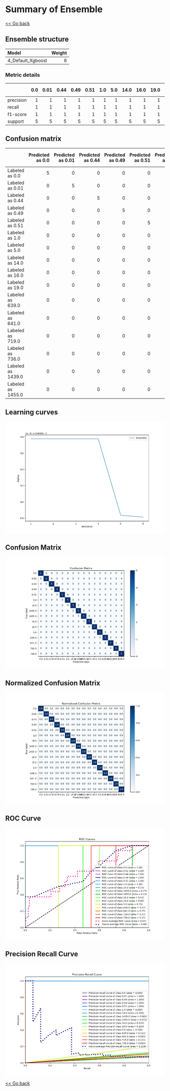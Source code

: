 # Summary of Ensemble

[<< Go back](../README.md)


## Ensemble structure
| Model             |   Weight |
|:------------------|---------:|
| 4_Default_Xgboost |        6 |

### Metric details
|           |   0.0 |   0.01 |   0.44 |   0.49 |   0.51 |   1.0 |   5.0 |   14.0 |   16.0 |   19.0 |   639.0 |   641.0 |   719.0 |   736.0 |   1439.0 |   1455.0 |   accuracy |   macro avg |   weighted avg |   logloss |
|:----------|------:|-------:|-------:|-------:|-------:|------:|------:|-------:|-------:|-------:|--------:|--------:|--------:|--------:|---------:|---------:|-----------:|------------:|---------------:|----------:|
| precision |     1 |      1 |      1 |      1 |      1 |     1 |     1 |      1 |      1 |      1 |       1 |       1 |       1 |       1 |        1 |        1 |          1 |           1 |              1 | 0.0434437 |
| recall    |     1 |      1 |      1 |      1 |      1 |     1 |     1 |      1 |      1 |      1 |       1 |       1 |       1 |       1 |        1 |        1 |          1 |           1 |              1 | 0.0434437 |
| f1-score  |     1 |      1 |      1 |      1 |      1 |     1 |     1 |      1 |      1 |      1 |       1 |       1 |       1 |       1 |        1 |        1 |          1 |           1 |              1 | 0.0434437 |
| support   |     5 |      5 |      5 |      5 |      5 |     5 |     5 |      5 |      5 |      5 |       5 |       5 |       5 |       5 |        5 |        5 |          1 |          80 |             80 | 0.0434437 |


## Confusion matrix
|                   |   Predicted as 0.0 |   Predicted as 0.01 |   Predicted as 0.44 |   Predicted as 0.49 |   Predicted as 0.51 |   Predicted as 1.0 |   Predicted as 5.0 |   Predicted as 14.0 |   Predicted as 16.0 |   Predicted as 19.0 |   Predicted as 639.0 |   Predicted as 641.0 |   Predicted as 719.0 |   Predicted as 736.0 |   Predicted as 1439.0 |   Predicted as 1455.0 |
|:------------------|-------------------:|--------------------:|--------------------:|--------------------:|--------------------:|-------------------:|-------------------:|--------------------:|--------------------:|--------------------:|---------------------:|---------------------:|---------------------:|---------------------:|----------------------:|----------------------:|
| Labeled as 0.0    |                  5 |                   0 |                   0 |                   0 |                   0 |                  0 |                  0 |                   0 |                   0 |                   0 |                    0 |                    0 |                    0 |                    0 |                     0 |                     0 |
| Labeled as 0.01   |                  0 |                   5 |                   0 |                   0 |                   0 |                  0 |                  0 |                   0 |                   0 |                   0 |                    0 |                    0 |                    0 |                    0 |                     0 |                     0 |
| Labeled as 0.44   |                  0 |                   0 |                   5 |                   0 |                   0 |                  0 |                  0 |                   0 |                   0 |                   0 |                    0 |                    0 |                    0 |                    0 |                     0 |                     0 |
| Labeled as 0.49   |                  0 |                   0 |                   0 |                   5 |                   0 |                  0 |                  0 |                   0 |                   0 |                   0 |                    0 |                    0 |                    0 |                    0 |                     0 |                     0 |
| Labeled as 0.51   |                  0 |                   0 |                   0 |                   0 |                   5 |                  0 |                  0 |                   0 |                   0 |                   0 |                    0 |                    0 |                    0 |                    0 |                     0 |                     0 |
| Labeled as 1.0    |                  0 |                   0 |                   0 |                   0 |                   0 |                  5 |                  0 |                   0 |                   0 |                   0 |                    0 |                    0 |                    0 |                    0 |                     0 |                     0 |
| Labeled as 5.0    |                  0 |                   0 |                   0 |                   0 |                   0 |                  0 |                  5 |                   0 |                   0 |                   0 |                    0 |                    0 |                    0 |                    0 |                     0 |                     0 |
| Labeled as 14.0   |                  0 |                   0 |                   0 |                   0 |                   0 |                  0 |                  0 |                   5 |                   0 |                   0 |                    0 |                    0 |                    0 |                    0 |                     0 |                     0 |
| Labeled as 16.0   |                  0 |                   0 |                   0 |                   0 |                   0 |                  0 |                  0 |                   0 |                   5 |                   0 |                    0 |                    0 |                    0 |                    0 |                     0 |                     0 |
| Labeled as 19.0   |                  0 |                   0 |                   0 |                   0 |                   0 |                  0 |                  0 |                   0 |                   0 |                   5 |                    0 |                    0 |                    0 |                    0 |                     0 |                     0 |
| Labeled as 639.0  |                  0 |                   0 |                   0 |                   0 |                   0 |                  0 |                  0 |                   0 |                   0 |                   0 |                    5 |                    0 |                    0 |                    0 |                     0 |                     0 |
| Labeled as 641.0  |                  0 |                   0 |                   0 |                   0 |                   0 |                  0 |                  0 |                   0 |                   0 |                   0 |                    0 |                    5 |                    0 |                    0 |                     0 |                     0 |
| Labeled as 719.0  |                  0 |                   0 |                   0 |                   0 |                   0 |                  0 |                  0 |                   0 |                   0 |                   0 |                    0 |                    0 |                    5 |                    0 |                     0 |                     0 |
| Labeled as 736.0  |                  0 |                   0 |                   0 |                   0 |                   0 |                  0 |                  0 |                   0 |                   0 |                   0 |                    0 |                    0 |                    0 |                    5 |                     0 |                     0 |
| Labeled as 1439.0 |                  0 |                   0 |                   0 |                   0 |                   0 |                  0 |                  0 |                   0 |                   0 |                   0 |                    0 |                    0 |                    0 |                    0 |                     5 |                     0 |
| Labeled as 1455.0 |                  0 |                   0 |                   0 |                   0 |                   0 |                  0 |                  0 |                   0 |                   0 |                   0 |                    0 |                    0 |                    0 |                    0 |                     0 |                     5 |

## Learning curves
![Learning curves](learning_curves.png)
## Confusion Matrix

![Confusion Matrix](confusion_matrix.png)


## Normalized Confusion Matrix

![Normalized Confusion Matrix](confusion_matrix_normalized.png)


## ROC Curve

![ROC Curve](roc_curve.png)


## Precision Recall Curve

![Precision Recall Curve](precision_recall_curve.png)



[<< Go back](../README.md)
